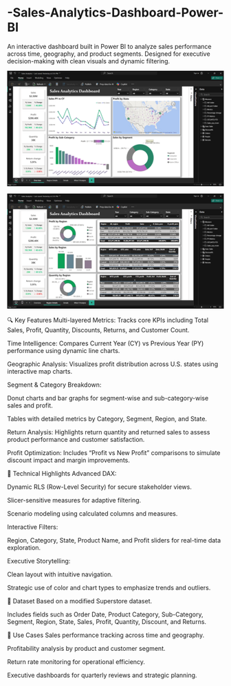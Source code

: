 # -Sales-Analytics-Dashboard-Power-BI
An interactive dashboard built in Power BI to analyze sales performance across time, geography, and product segments. Designed for executive decision-making with clean visuals and dynamic filtering.

![image alt](https://github.com/krishna87-tab/-Sales-Analytics-Dashboard-Power-BI/blob/dff0c1563506697de9a7913fff93fb9ea63df720/Screenshot_1.png)

![image alt](https://github.com/krishna87-tab/-Sales-Analytics-Dashboard-Power-BI/blob/61c9ae15a4026e7d16680a7c25645c7b789bcff1/Screentshot_2.png)



🔍 Key Features
Multi-layered Metrics: Tracks core KPIs including Total Sales, Profit, Quantity, Discounts, Returns, and Customer Count.

Time Intelligence: Compares Current Year (CY) vs Previous Year (PY) performance using dynamic line charts.

Geographic Analysis: Visualizes profit distribution across U.S. states using interactive map charts.

Segment & Category Breakdown:

Donut charts and bar graphs for segment-wise and sub-category-wise sales and profit.

Tables with detailed metrics by Category, Segment, Region, and State.

Return Analysis: Highlights return quantity and returned sales to assess product performance and customer satisfaction.

Profit Optimization: Includes “Profit vs New Profit” comparisons to simulate discount impact and margin improvements.

🧠 Technical Highlights
Advanced DAX:

Dynamic RLS (Row-Level Security) for secure stakeholder views.

Slicer-sensitive measures for adaptive filtering.

Scenario modeling using calculated columns and measures.

Interactive Filters:

Region, Category, State, Product Name, and Profit sliders for real-time data exploration.

Executive Storytelling:

Clean layout with intuitive navigation.

Strategic use of color and chart types to emphasize trends and outliers.

📁 Dataset
Based on a modified Superstore dataset.

Includes fields such as Order Date, Product Category, Sub-Category, Segment, Region, State, Sales, Profit, Quantity, Discount, and Returns.

🎯 Use Cases
Sales performance tracking across time and geography.

Profitability analysis by product and customer segment.

Return rate monitoring for operational efficiency.

Executive dashboards for quarterly reviews and strategic planning.
